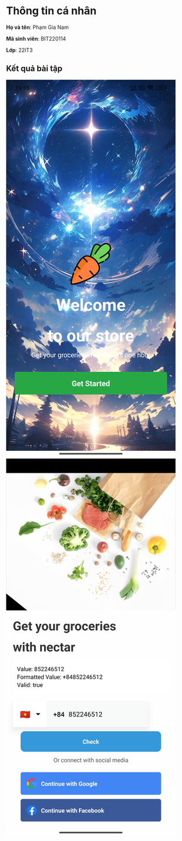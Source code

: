 # Thông tin cá nhân

**Họ và tên**: Phạm Gia Nam

**Mã sinh viên**: BIT220114

**Lớp**: 22IT3

## Kết quả bài tập

![Kết quả bài tập](./Onboarding.jpg) 
![Kết quả bài tập](./SignIn.jpg) 
